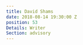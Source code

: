 ```yaml
---
title: David Shams
date: 2018-08-14 19:30:00 Z
position: 53
Details: Writer
Section: advisory
---
```


